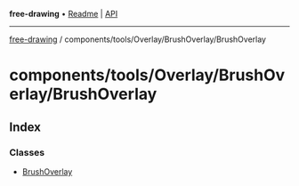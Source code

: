 **free-drawing** • [Readme](../../../../../README.md) \| [API](../../../../../modules.md)

***

[free-drawing](../../../../../README.md) / components/tools/Overlay/BrushOverlay/BrushOverlay

# components/tools/Overlay/BrushOverlay/BrushOverlay

## Index

### Classes

- [BrushOverlay](classes/BrushOverlay.md)
